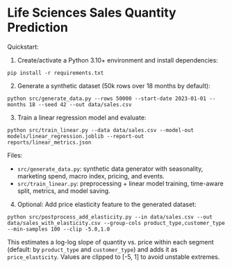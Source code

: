 # Life Sciences Sales Quantity Prediction

Quickstart:

1. Create/activate a Python 3.10+ environment and install dependencies:

```
pip install -r requirements.txt
```

2. Generate a synthetic dataset (50k rows over 18 months by default):

```
python src/generate_data.py --rows 50000 --start-date 2023-01-01 --months 18 --seed 42 --out data/sales.csv
```

3. Train a linear regression model and evaluate:

```
python src/train_linear.py --data data/sales.csv --model-out models/linear_regression.joblib --report-out reports/linear_metrics.json
```

Files:
- `src/generate_data.py`: synthetic data generator with seasonality, marketing spend, macro index, pricing, and events.
- `src/train_linear.py`: preprocessing + linear model training, time-aware split, metrics, and model saving.

4. Optional: Add price elasticity feature to the generated dataset:

```
python src/postprocess_add_elasticity.py --in data/sales.csv --out data/sales_with_elasticity.csv --group-cols product_type,customer_type --min-samples 100 --clip -5.0,1.0
```

This estimates a log-log slope of quantity vs. price within each segment (default: by `product_type` and `customer_type`) and adds it as `price_elasticity`. Values are clipped to [-5, 1] to avoid unstable extremes.
